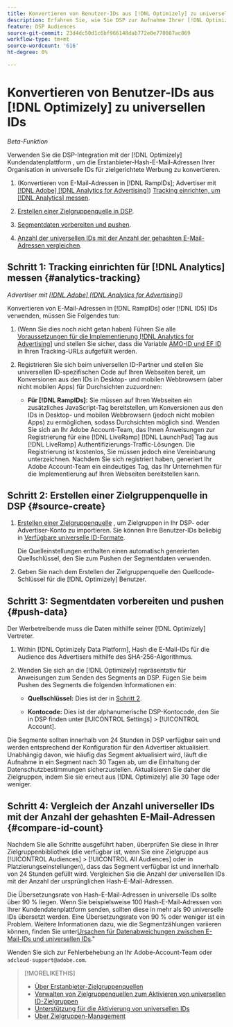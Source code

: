 ```yaml
---
title: Konvertieren von Benutzer-IDs aus [!DNL Optimizely] zu universellen IDs
description: Erfahren Sie, wie Sie DSP zur Aufnahme Ihrer [!DNL Optimizely] Erstanbietersegmente.
feature: DSP Audiences
source-git-commit: 23d4dc50d1c6bf966148dab772e0e770087ac869
workflow-type: tm+mt
source-wordcount: '616'
ht-degree: 0%

---
```


# Konvertieren von Benutzer-IDs aus [!DNL Optimizely] zu universellen IDs

*Beta-Funktion*

Verwenden Sie die DSP-Integration mit der [!DNL Optimizely] Kundendatenplattform , um die Erstanbieter-Hash-E-Mail-Adressen Ihrer Organisation in universelle IDs für zielgerichtete Werbung zu konvertieren.

1. (Konvertieren von E-Mail-Adressen in [!DNL RampIDs]<!-- or [!DNL ID5] IDs -->; Advertiser mit [[!DNL Adobe] [!DNL Analytics for Advertising]](/help/integrations/analytics/overview.md)) [Tracking einrichten, um [!DNL Analytics] messen](#analytics-tracking).

1. [Erstellen einer Zielgruppenquelle in DSP](#source-create).

1. [Segmentdaten vorbereiten und pushen](#push-data).

1. [Anzahl der universellen IDs mit der Anzahl der gehashten E-Mail-Adressen vergleichen](#compare-id-count).

## Schritt 1: Tracking einrichten für [!DNL Analytics] messen {#analytics-tracking}

*Advertiser mit [[!DNL Adobe] [!DNL Analytics for Advertising]](/help/integrations/analytics/overview.md))*

Konvertieren von E-Mail-Adressen in [!DNL RampIDs] oder [!DNL ID5] IDs verwenden, müssen Sie Folgendes tun:

1. (Wenn Sie dies noch nicht getan haben) Führen Sie alle [Voraussetzungen für die Implementierung [!DNL Analytics for Advertising]](/help/integrations/analytics/prerequisites.md) und stellen Sie sicher, dass die Variable [AMO-ID und EF ID](/help/integrations/analytics/ids.md) in Ihren Tracking-URLs aufgefüllt werden.

1. Registrieren Sie sich beim universellen ID-Partner und stellen Sie universellen ID-spezifischen Code auf Ihren Webseiten bereit, um Konversionen aus den IDs in Desktop- und mobilen Webbrowsern (aber nicht mobilen Apps) für Durchsichten zuzuordnen:

   * **Für [!DNL RampIDs]:** Sie müssen auf Ihren Webseiten ein zusätzliches JavaScript-Tag bereitstellen, um Konversionen aus den IDs in Desktop- und mobilen Webbrowsern (jedoch nicht mobilen Apps) zu ermöglichen, sodass Durchsichten möglich sind. Wenden Sie sich an Ihr Adobe Account-Team, das Ihnen Anweisungen zur Registrierung für eine [!DNL LiveRamp] [!DNL LaunchPad] Tag aus [!DNL LiveRamp] Authentifizierungs-Traffic-Lösungen. Die Registrierung ist kostenlos, Sie müssen jedoch eine Vereinbarung unterzeichnen. Nachdem Sie sich registriert haben, generiert Ihr Adobe Account-Team ein eindeutiges Tag, das Ihr Unternehmen für die Implementierung auf Ihren Webseiten bereitstellen kann.

## Schritt 2: Erstellen einer Zielgruppenquelle in DSP {#source-create}

1. [Erstellen einer Zielgruppenquelle](source-manage.md) , um Zielgruppen in Ihr DSP- oder Advertiser-Konto zu importieren. Sie können Ihre Benutzer-IDs beliebig in [Verfügbare universelle ID-Formate](source-about.md).

   Die Quelleinstellungen enthalten einen automatisch generierten Quellschlüssel, den Sie zum Pushen der Segmentdaten verwenden.

1. Geben Sie nach dem Erstellen der Zielgruppenquelle den Quellcode-Schlüssel für die [!DNL Optimizely] Benutzer.

## Schritt 3: Segmentdaten vorbereiten und pushen {#push-data}

Der Werbetreibende muss die Daten mithilfe seiner [!DNL Optimizely] Vertreter.

1. Within [!DNL Optimizely Data Platform], Hash die E-Mail-IDs für die Audience des Advertisers mithilfe des SHA-256-Algorithmus.

1. Wenden Sie sich an die [!DNL Optimizely] repräsentativ für Anweisungen zum Senden des Segments an DSP. Fügen Sie beim Pushen des Segments die folgenden Informationen ein:

   * **Quellschlüssel:** Dies ist der in [Schritt 2](#source-create).

   * **Kontocode:** Dies ist der alphanumerische DSP-Kontocode, den Sie in DSP finden unter [!UICONTROL Settings] > [!UICONTROL Account].

Die Segmente sollten innerhalb von 24 Stunden in DSP verfügbar sein und werden entsprechend der Konfiguration für den Advertiser aktualisiert. Unabhängig davon, wie häufig das Segment aktualisiert wird, läuft die Aufnahme in ein Segment nach 30 Tagen ab, um die Einhaltung der Datenschutzbestimmungen sicherzustellen. Aktualisieren Sie daher die Zielgruppen, indem Sie sie erneut aus [!DNL Optimizely] alle 30 Tage oder weniger.

<!--
Are they using the Data Platform web services, another type of API, or a UI? Add a link to instructions, including how to designate DSP as the destination. And where will they input the DSP-specific fields?]
-->

## Schritt 4: Vergleich der Anzahl universeller IDs mit der Anzahl der gehashten E-Mail-Adressen {#compare-id-count}

Nachdem Sie alle Schritte ausgeführt haben, überprüfen Sie diese in Ihrer Zielgruppenbibliothek (die verfügbar ist, wenn Sie eine Zielgruppe aus [!UICONTROL Audiences] > [!UICONTROL All Audiences] oder in Platzierungseinstellungen), dass das Segment verfügbar ist und innerhalb von 24 Stunden gefüllt wird. Vergleichen Sie die Anzahl der universellen IDs mit der Anzahl der ursprünglichen Hash-E-Mail-Adressen.

Die Übersetzungsrate von Hash-E-Mail-Adressen in universelle IDs sollte über 90 % liegen. Wenn Sie beispielsweise 100 Hash-E-Mail-Adressen von Ihrer Kundendatenplattform senden, sollten diese in mehr als 90 universelle IDs übersetzt werden. Eine Übersetzungsrate von 90 % oder weniger ist ein Problem. Weitere Informationen dazu, wie die Segmentzählungen variieren können, finden Sie unter[Ursachen für Datenabweichungen zwischen E-Mail-IDs und universellen IDs](#universal-ids-data-variances).&quot;

Wenden Sie sich zur Fehlerbehebung an Ihr Adobe-Account-Team oder `adcloud-support@adobe.com`.

>[!MORELIKETHIS]
>
>* [Über Erstanbieter-Zielgruppenquellen](/help/dsp/audiences/sources/source-about.md)
>* [Verwalten von Zielgruppenquellen zum Aktivieren von universellen ID-Zielgruppen](source-manage.md)
>* [Unterstützung für die Aktivierung von universellen IDs](/help/dsp/audiences/universal-ids.md)
>* [Über Zielgruppen-Management](/help/dsp/audiences/audience-about.md)

